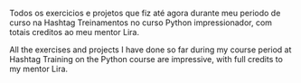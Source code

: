 Todos os exercicios e projetos que fiz até agora durante meu periodo de curso na Hashtag Treinamentos no curso  Python impressionador, com totais creditos ao meu mentor Lira.





All the exercises and projects I have done so far during my course period at Hashtag Training on the Python course are impressive, with full credits to my mentor Lira.
